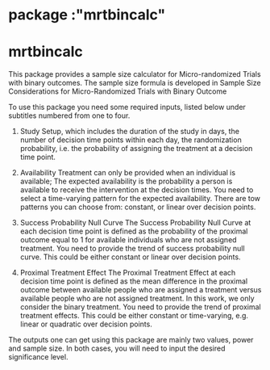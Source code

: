 
# package :"mrtbincalc"

# mrtbincalc

This package provides a sample size calculator for Micro-randomized Trials with binary outcomes. The sample size formula is developed in Sample Size Considerations for Micro-Randomized Trials with Binary Outcome 


To use this package you need some required inputs, listed below under subtitles numbered from one to four.
1. Study Setup, which includes the duration of the study in days, the number of decision time points within each day, the randomization probability, i.e. the probability of assigning the treatment at a decision time point. 

2. Availability
Treatment can only be provided when an individual is available; The expected availability is the probability a person is available to receive the intervention at the decision times.
You need to select a time-varying pattern for the expected availability. There are tow patterns you can choose from: constant, or linear over decision points.

3. Success Probability Null Curve
The Success Probability Null Curve at each decision time point is defined as the probability of the proximal outcome equal to 1 for available individuals who are not assigned treatment.
You need to provide the trend of success probability null curve. This could be either constant or linear over decision points.

4. Proximal Treatment Effect
The Proximal Treatment Effect at each decision time point is defined as the mean difference in the proximal outcome between available people who are assigned a treatment versus available people who are not assigned treatment. In this work, we only consider the binary treatment. You need to provide the trend of proximal treatment effects. This could be either constant or time-varying, e.g. linear or quadratic over decision points.

The outputs one can get using this package are mainly two values, power and sample size.
In both cases, you will need to input the desired significance level.

